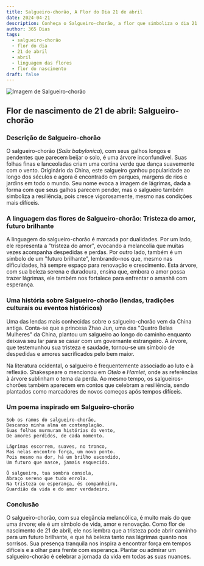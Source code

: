 ```yaml
---
title: Salgueiro-chorão, A Flor do Dia 21 de abril
date: 2024-04-21
description: Conheça o Salgueiro-chorão, a flor que simboliza o dia 21 de abril e seu significado 'Tristeza do amor, futuro brilhante'. Explore a beleza e o simbolismo desta flor encantadora.
author: 365 Dias
tags:
  - salgueiro-chorão
  - flor do dia
  - 21 de abril
  - abril
  - linguagem das flores
  - flor do nascimento
draft: false
---
```


![Imagem de Salgueiro-chorão](https://cdn.pixabay.com/photo/2022/06/02/16/23/weeping-willow-7238442_1280.jpg#center)


## Flor de nascimento de 21 de abril: Salgueiro-chorão

### Descrição de Salgueiro-chorão

O salgueiro-chorão (_Salix babylonica_), com seus galhos longos e pendentes que parecem beijar o solo, é uma árvore inconfundível. Suas folhas finas e lanceoladas criam uma cortina verde que dança suavemente com o vento. Originário da China, este salgueiro ganhou popularidade ao longo dos séculos e agora é encontrado em parques, margens de rios e jardins em todo o mundo. Seu nome evoca a imagem de lágrimas, dada a forma com que seus galhos parecem pender, mas o salgueiro também simboliza a resiliência, pois cresce vigorosamente, mesmo nas condições mais difíceis.

### A linguagem das flores de Salgueiro-chorão: Tristeza do amor, futuro brilhante

A linguagem do salgueiro-chorão é marcada por dualidades. Por um lado, ele representa a "tristeza do amor", evocando a melancolia que muitas vezes acompanha despedidas e perdas. Por outro lado, também é um símbolo de um "futuro brilhante", lembrando-nos que, mesmo nas dificuldades, há sempre espaço para renovação e crescimento. Esta árvore, com sua beleza serena e duradoura, ensina que, embora o amor possa trazer lágrimas, ele também nos fortalece para enfrentar o amanhã com esperança.

### Uma história sobre Salgueiro-chorão (lendas, tradições culturais ou eventos históricos)

Uma das lendas mais conhecidas sobre o salgueiro-chorão vem da China antiga. Conta-se que a princesa Zhao Jun, uma das "Quatro Belas Mulheres" da China, plantou um salgueiro ao longo do caminho enquanto deixava seu lar para se casar com um governante estrangeiro. A árvore, que testemunhou sua tristeza e saudade, tornou-se um símbolo de despedidas e amores sacrificados pelo bem maior.

Na literatura ocidental, o salgueiro é frequentemente associado ao luto e à reflexão. Shakespeare o mencionou em _Otelo_ e _Hamlet_, onde as referências à árvore sublinham o tema da perda. Ao mesmo tempo, os salgueiros-chorões também aparecem em contos que celebram a resiliência, sendo plantados como marcadores de novos começos após tempos difíceis.

### Um poema inspirado em Salgueiro-chorão

```
Sob os ramos do salgueiro-chorão,  
Descanso minha alma em contemplação.  
Suas folhas murmuram histórias do vento,  
De amores perdidos, de cada momento.  

Lágrimas escorrem, suaves, no tronco,  
Mas nelas encontro força, um novo ponto.  
Pois mesmo na dor, há um brilho escondido,  
Um futuro que nasce, jamais esquecido.  

Ó salgueiro, tua sombra consola,  
Abraço sereno que tudo enrola.  
Na tristeza ou esperança, és companheiro,  
Guardião da vida e do amor verdadeiro.
```

### Conclusão

O salgueiro-chorão, com sua elegância melancólica, é muito mais do que uma árvore; ele é um símbolo de vida, amor e renovação. Como flor de nascimento de 21 de abril, ele nos lembra que a tristeza pode abrir caminho para um futuro brilhante, e que há beleza tanto nas lágrimas quanto nos sorrisos. Sua presença tranquila nos inspira a encontrar força em tempos difíceis e a olhar para frente com esperança. Plantar ou admirar um salgueiro-chorão é celebrar a jornada da vida em todas as suas nuances.